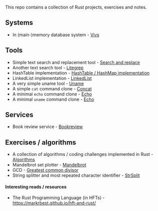 This repo contains a collection of Rust projects, exercises and notes.

## Systems

- In (main-)memory database system - [Vivs](./cargo-projects/vivs/)

## Tools

- Simple text search and replacement tool - [Search and replace](./cargo-projects/searchreplace/)
- Another text search tool - [Litegrep](./cargo-projects/litegrep/)
- HashTable implementation - [HashTable / HashMap implementation](./cargo-projects/hashmap/)
- LinkedList implementation - [LinkedList](./cargo-projects/linked-lists/)
- A very simple uname tool - [Uname](./cargo-projects/uname/)
- A simple `cat` command clone - [Concat](./cargo-projects/concat/)
- A minimal `echo` command clone - [Echo](./cargo-projects/echo/)
- A minimal `uname` command clone - [Echo](./cargo-projects/uname/)

## Services

- Book review service - [Bookreview](./cargo-projects/bookreview/)

## Exercises / algorithms

- A collection of algorithms / coding challenges implemented in Rust - [Algorithms](./cargo-projects/algorithms/)
- Mandelbrot set plotter - [Mandelbrot](./cargo-projects/mandelbrot/)
- GCD - [Greatest common divisor](./cargo-projects/greatest-common-divisor/)
- String splitter and most repeated character identifier - [StrSplit](./cargo-projects/strsplit/)

#### Interesting reads / resources

- The Rust Programming Language (in HFTs) - https://markrbest.github.io/hft-and-rust/

